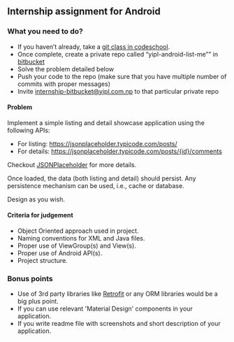 ## Internship assignment for Android

### What you need to do?

* If you haven’t already, take a [git class in codeschool](https://www.codeschool.com/courses/try-git).
* Once complete, create a private repo called “yipl-android-list-me”” in [bitbucket](https://bitbucket.org)
* Solve the problem detailed below
* Push your code to the repo (make sure that you have multiple number of commits with proper messages) 
* Invite internship-bitbucket@yipl.com.np to that particular private repo

#### Problem

Implement a simple listing and detail showcase application using the following APIs:

* For listing: https://jsonplaceholder.typicode.com/posts/
* For details: https://jsonplaceholder.typicode.com/posts/{id}/comments

Checkout [JSONPlaceholder](https://jsonplaceholder.typicode.com/) for more details.

Once loaded, the data (both listing and detail) should persist. Any persistence mechanism can be used, i.e., cache or database. 

Design as you wish.

#### Criteria for judgement

* Object Oriented approach used in project.
* Naming conventions for XML and Java files.
* Proper use of ViewGroup(s) and View(s).
* Proper use of Android API(s).
* Project structure.

### Bonus points

* Use of 3rd party libraries like [Retrofit](http://square.github.io/retrofit/) or any ORM libraries would be a big plus point.
* If you can use relevant 'Material Design' components in your application.
* If you write readme file with screenshots and short description of your application.


